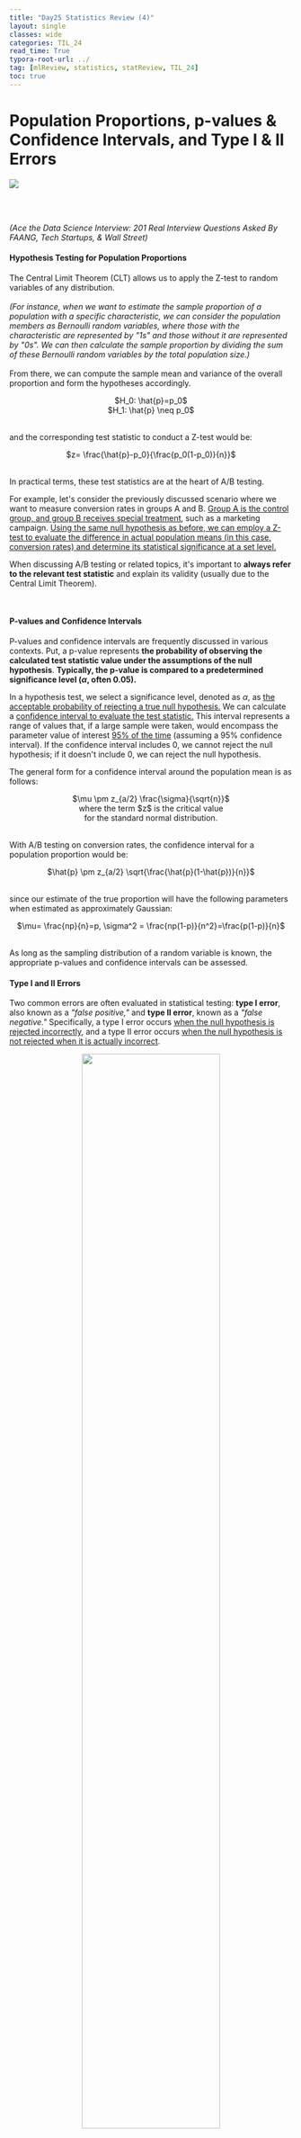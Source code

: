 ```yaml
---
title: "Day25 Statistics Review (4)"
layout: single
classes: wide
categories: TIL_24
read_time: True
typora-root-url: ../
tag: [mlReview, statistics, statReview, TIL_24]
toc: true 
---
```


# Population Proportions, p-values & Confidence Intervals, and Type I & II Errors

<img src="/blog/images/2024-06-20-TIL24_Day25/97DF18BE-8EA0-4940-8432-E5A557A74D1C_1_105_c.jpeg">

<br><br>

*(Ace the Data Science Interview: 201 Real Interview Questions Asked By FAANG, Tech Startups, & Wall Street)*

#### Hypothesis Testing for Population Proportions

The Central Limit Theorem (CLT) allows us to apply the Z-test to random variables of any distribution. <br><br>
*(For instance, when we want to estimate the sample proportion of a population with a specific characteristic, we can consider the population members as Bernoulli random variables, where those with the characteristic are represented by "1s" and those without it are represented by "0s". We can then calculate the sample proportion by dividing the sum of these Bernoulli random variables by the total population size.)* <br><br>From there, we can compute the sample mean and variance of the overall proportion and form the hypotheses accordingly.

<center>
  $H_0: \hat{p}=p_0$ <br>
  $H_1: \hat{p} \neq p_0$ <br><br>
</center>


and the corresponding test statistic to conduct a Z-test would be:

<center>
  $z= \frac{\hat{p}-p_0}{\frac{p_0(1-p_0)}{n}}$ <br><br>
</center>


In practical terms, these test statistics are at the heart of A/B testing. 

For example, let's consider the previously discussed scenario where we want to measure conversion rates in groups A and B. <u>Group A is the control group, and group B receives special treatment</u>, such as a marketing campaign. <u>Using the same null hypothesis as before, we can employ a Z-test to evaluate the difference in actual population means (in this case, conversion rates) and determine its statistical significance at a set level.</u>

When discussing A/B testing or related topics, it's important to **always refer to the relevant test statistic** and explain its validity (usually due to the Central Limit Theorem).

<br>

#### P-values and Confidence Intervals

P-values and confidence intervals are frequently discussed in various contexts. Put, a p-value represents **the probability of observing the calculated test statistic value under the assumptions of the null hypothesis**. **Typically, the p-value is compared to a predetermined significance level ($\alpha$, often 0.05).**

In a hypothesis test, we select a significance level, denoted as $\alpha$, as <u>the acceptable probability of rejecting a true null hypothesis.</u> We can calculate a <u>confidence interval to evaluate the test statistic.</u> This interval represents a range of values that, if a large sample were taken, would encompass the parameter value of interest <u>95% of the time</u> (assuming a 95% confidence interval). If the confidence interval includes 0, we cannot reject the null hypothesis; if it doesn't include 0, we can reject the null hypothesis.



The general form for a confidence interval around the population mean is as follows: 

<center>
  $\mu \pm z_{a/2} \frac{\sigma}{\sqrt{n}}$
  <br> where the term $z$ is the critical value <br>
  for the standard normal distribution.
</center>

<br>

With A/B testing on conversion rates, the confidence interval for a population proportion would be: 

<center>
  $\hat{p} \pm z_{a/2} \sqrt{\frac{\hat{p}(1-\hat{p})}{n}}$ <br><br>
</center>

since our estimate of the true proportion will have the following parameters when estimated as approximately Gaussian: 

<center>
  $\mu= \frac{np}{n}=p, \sigma^2 = \frac{np(1-p)}{n^2}=\frac{p(1-p)}{n}$ <br>
</center>



<br>

As long as the sampling distribution of a random variable is known, the appropriate p-values and confidence intervals can be assessed.



#### Type I and II Errors

Two common errors are often evaluated in statistical testing: **type I error**, also known as a *"false positive,"* and **type II error**, known as a *"false negative."* Specifically, a type I error occurs <u>when the null hypothesis is rejected incorrectly</u>, and a type II error occurs <u>when the null hypothesis is not rejected when it is actually incorrect</u>.





<center>
  <img src="/blog/images/2024-06-20-TIL24_Day25/image-20240802205318753.png" width="70%"><br>
  <I>(https://www.scribbr.com/statistics/type-i-and-type-ii-errors/)</I>
</center>

<br>

The confidence level is often represented as $1-\alpha$, while power is represented as $1 - β$. When plotting sample size against power, a general trend is that a larger sample size corresponds to higher power. Assessing power can be helpful in determining the necessary sample size to detect a significant effect. Generally, tests are designed to have both $1 - α$ and $1 - β$ relatively high, typically at 0.95 and 0.8, respectively.

When conducting multiple hypothesis tests, there is a risk that even if a particular outcome for one experiment seems unlikely, we might still observe a statistically significant outcome at least once. For example, if we set the significance level (α) at 0.05 and run 100 hypothesis tests, we would expect around 5 of the tests to be statistically significant simply due to chance. However, it's best to maintain an overall α of 0.05 for all 100 tests. This can be achieved by adjusting the α level for each test to α/n, where n is the number of hypothesis tests (in this case, α/n = 0.05/100 = 0.0005). This adjustment is known as the Bonferroni correction, and it helps ensure that the overall rate of false positives is controlled within a multiple-testing framework.



<br><br>

